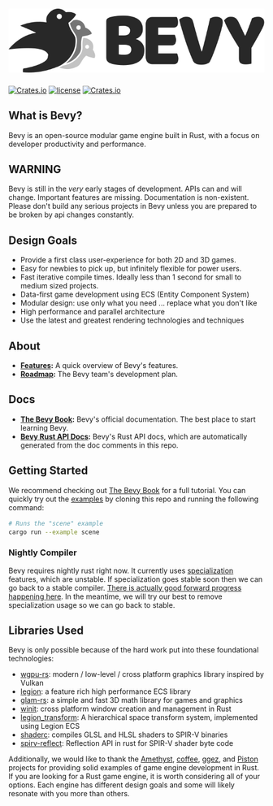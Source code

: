 # [![Bevy](assets/bevy_logo_light_small.svg)](https://bevyengine.org)
[![Crates.io](https://img.shields.io/crates/v/bevy.svg)](https://crates.io/crates/bevy)
[![license](https://img.shields.io/badge/license-MIT-blue.svg)](https://github.com/bevyengine/bevy/LICENSE)
[![Crates.io](https://img.shields.io/crates/d/bevy.svg)](https://crates.io/crates/bevy)

## What is Bevy?

Bevy is an open-source modular game engine built in Rust, with a focus on developer productivity and performance.

## WARNING

Bevy is still in the _very_ early stages of development. APIs can and will change. Important features are missing. Documentation is non-existent. Please don't build any serious projects in Bevy unless you are prepared to be broken by api changes constantly.

## Design Goals

* Provide a first class user-experience for both 2D and 3D games.
* Easy for newbies to pick up, but infinitely flexible for power users.
* Fast iterative compile times. Ideally less than 1 second for small to medium sized projects.
* Data-first game development using ECS (Entity Component System)
* Modular design: use only what you need ... replace what you don't like
* High performance and parallel architecture
* Use the latest and greatest rendering technologies and techniques

## About

* **[Features](https://bevyengine.org/learn/book/introduction/features):** A quick overview of Bevy's features.
* **[Roadmap](https://bevyengine.org/learn/book/contributing/roadmap):** The Bevy team's development plan.

## Docs

* **[The Bevy Book](https://bevyengine.org/learn/book):** Bevy's official documentation. The best place to start learning Bevy. 
* **[Bevy Rust API Docs](https://docs.rs/bevy):** Bevy's Rust API docs, which are automatically generated from the doc comments in this repo.

## Getting Started

We recommend checking out [The Bevy Book](https://bevyengine.org/learn/book) for a full tutorial. You can quickly try out the [examples](/examples) by cloning this repo and running the following command:

```sh
# Runs the "scene" example
cargo run --example scene
```

### Nightly Compiler

Bevy requires nightly rust right now. It currently uses [specialization](https://github.com/rust-lang/rfcs/blob/master/text/1210-impl-specialization.md) features, which are unstable. If specialization goes stable soon then we can go back to a stable compiler. [There is actually good forward progress happening here](https://github.com/rust-lang/rust/pull/68970). In the meantime, we will try our best to remove specialization usage so we can go back to stable.


## Libraries Used

Bevy is only possible because of the hard work put into these foundational technologies:

* [wgpu-rs](https://github.com/gfx-rs/wgpu-rs): modern / low-level / cross platform graphics library inspired by Vulkan
* [legion](https://github.com/TomGillen/legion): a feature rich high performance ECS library
* [glam-rs](https://github.com/bitshifter/glam-rs): a simple and fast 3D math library for games and graphics
* [winit](https://github.com/rust-windowing/winit): cross platform window creation and management in Rust
* [legion_transform](https://github.com/AThilenius/legion_transform): A hierarchical space transform system, implemented using Legion ECS
* [shaderc](https://github.com/google/shaderc-rs): compiles GLSL and HLSL shaders to SPIR-V binaries
* [spirv-reflect](https://github.com/gwihlidal/spirv-reflect-rs): Reflection API in rust for SPIR-V shader byte code


Additionally, we would like to thank the [Amethyst](https://github.com/amethyst/amethyst), [coffee](https://github.com/hecrj/coffee), [ggez](https://github.com/ggez/ggez), and [Piston](https://github.com/PistonDevelopers/piston) projects for providing solid examples of game engine development in Rust. If you are looking for a Rust game engine, it is worth considering all of your options. Each engine has different design goals and some will likely resonate with you more than others. 